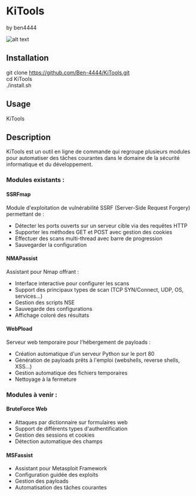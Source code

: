 # KiTools
by ben4444

![alt text](https://github.com/Ben-4444/KiTools/blob/main/image.png)


## Installation 
git clone https://github.com/Ben-4444/KiTools.git<br>
cd KiTools<br>
./install.sh

## Usage
KiTools

## Description
KiTools est un outil en ligne de commande qui regroupe plusieurs modules pour automatiser des tâches courantes dans le domaine de la sécurité informatique et du développement.

### Modules existants :

#### SSRFmap
Module d'exploitation de vulnérabilité SSRF (Server-Side Request Forgery) permettant de :
- Détecter les ports ouverts sur un serveur cible via des requêtes HTTP
- Supporter les méthodes GET et POST avec gestion des cookies
- Effectuer des scans multi-thread avec barre de progression
- Sauvegarder la configuration

#### NMAPassist 
Assistant pour Nmap offrant :
- Interface interactive pour configurer les scans
- Support des principaux types de scan (TCP SYN/Connect, UDP, OS, services...)
- Gestion des scripts NSE
- Sauvegarde des configurations
- Affichage coloré des résultats

#### WebPload
Serveur web temporaire pour l'hébergement de payloads :
- Création automatique d'un serveur Python sur le port 80
- Génération de payloads prêts à l'emploi (webshells, reverse shells, XSS...)
- Gestion automatique des fichiers temporaires
- Nettoyage à la fermeture

### Modules à venir :

#### BruteForce Web
- Attaques par dictionnaire sur formulaires web
- Support de différents types d'authentification
- Gestion des sessions et cookies
- Détection automatique des champs

#### MSFassist
- Assistant pour Metasploit Framework
- Configuration guidée des exploits
- Gestion des payloads
- Automatisation des tâches courantes
